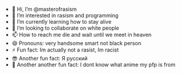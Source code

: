- 👋 Hi, I’m @masterofrasism
- 👀 I’m interested in rasism and programming
- 🌱 I’m currently learning how to stay alive
- 💞️ I’m looking to collaborate on white people
- 📫 How to reach me die and wait until we meet in heaven
- 😄 Pronouns: very handsome smart not black person
- ⚡ Fun fact: Im actually not a rasist, Im racist
- 😎 Another fun fact: Я русский
- 🧠 Another another fun fact: I dont know what anime my pfp is from

<!---
masterofrasism/masterofrasism is a ✨ special ✨ repository because its `README.md` (this file) appears on your GitHub profile.
You can click the Preview link to take a look at your changes.
--->
